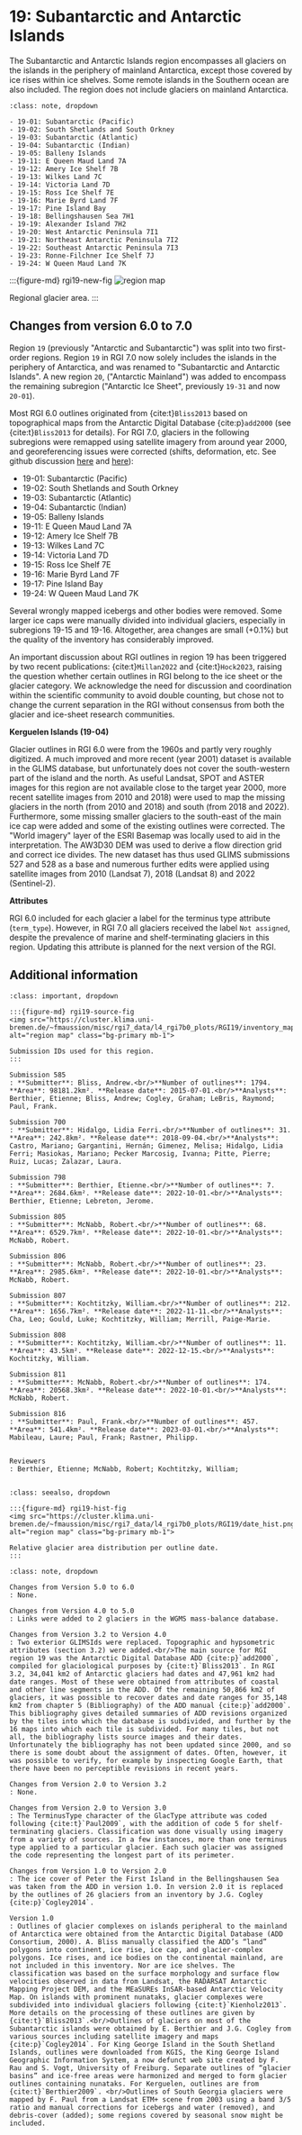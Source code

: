 # 19: Subantarctic and Antarctic Islands

The Subantarctic and Antarctic Islands region encompasses all glaciers on the islands in the periphery of mainland Antarctica, except those covered by ice rises within ice shelves. Some remote islands in the Southern ocean are also included. The region does not include glaciers on mainland Antarctica.

```{admonition} Subregions
:class: note, dropdown

- 19-01: Subantarctic (Pacific)
- 19-02: South Shetlands and South Orkney
- 19-03: Subantarctic (Atlantic)
- 19-04: Subantarctic (Indian)
- 19-05: Balleny Islands
- 19-11: E Queen Maud Land 7A
- 19-12: Amery Ice Shelf 7B
- 19-13: Wilkes Land 7C
- 19-14: Victoria Land 7D
- 19-15: Ross Ice Shelf 7E
- 19-16: Marie Byrd Land 7F
- 19-17: Pine Island Bay
- 19-18: Bellingshausen Sea 7H1
- 19-19: Alexander Island 7H2
- 19-20: West Antarctic Peninsula 7I1
- 19-21: Northeast Antarctic Peninsula 7I2
- 19-22: Southeast Antarctic Peninsula 7I3
- 19-23: Ronne-Filchner Ice Shelf 7J
- 19-24: W Queen Maud Land 7K

```

:::{figure-md} rgi19-new-fig
<img src="https://cluster.klima.uni-bremen.de/~fmaussion/misc/rgi7_data/l4_rgi7b0_plots/RGI19/isrgi6_map.jpeg" alt="region map" class="bg-primary mb-1">

Regional glacier area.
:::

## Changes from version 6.0 to 7.0

Region `19` (previously "Antarctic and Subantarctic") was split into two first-order regions. Region `19` in RGI 7.0 now solely includes the islands in the periphery of Antarctica, and was renamed to "Subantarctic and Antarctic Islands". A new region `20`, ("Antarctic Mainland") was added to encompass the remaining subregion ("Antarctic Ice Sheet", previously `19-31` and now `20-01`).

Most RGI 6.0 outlines originated from {cite:t}`Bliss2013` based on topographical maps from the Antarctic Digital Database {cite:p}`add2000` (see {cite:t}`Bliss2013` for details). For RGI 7.0, glaciers in the following subregions were remapped using satellite imagery from around year 2000, and georeferencing issues were corrected (shifts, deformation, etc. See github discussion [here](https://github.com/GLIMS-RGI/rgi7_scripts/issues/61) and [here](https://github.com/GLIMS-RGI/rgi7_scripts/issues/64)):

- 19-01: Subantarctic (Pacific)
- 19-02: South Shetlands and South Orkney
- 19-03: Subantarctic (Atlantic)
- 19-04: Subantarctic (Indian)
- 19-05: Balleny Islands
- 19-11: E Queen Maud Land 7A
- 19-12: Amery Ice Shelf 7B
- 19-13: Wilkes Land 7C
- 19-14: Victoria Land 7D
- 19-15: Ross Ice Shelf 7E
- 19-16: Marie Byrd Land 7F
- 19-17: Pine Island Bay
- 19-24: W Queen Maud Land 7K

Several wrongly mapped icebergs and other bodies were removed. Some larger ice caps were manually divided into individual glaciers, especially in subregions 19-15 and 19-16. Altogether, area changes are small (+0.1%) but the quality of the inventory has considerably improved.

An important discussion about RGI outlines in region 19 has been triggered by two recent publications: {cite:t}`Millan2022` and {cite:t}`Hock2023`, raising the question whether certain outlines in RGI belong to the ice sheet or the glacier category. We acknowledge the need for discussion and coordination within the scientific community to avoid double counting, but chose not to change the current separation in the RGI without consensus from both the glacier and ice-sheet research communities.

**Kerguelen Islands (19-04)**

Glacier outlines in RGI 6.0 were from the 1960s and partly very roughly digitized. A much improved and more recent (year 2001) dataset is available in the GLIMS database, but unfortunately does not cover the south-western part of the island and the north. As useful Landsat, SPOT and ASTER images for this region are not available close to the target year 2000, more recent satellite images from 2010 and 2018) were used to map the missing glaciers in the north (from 2010 and 2018) and south (from 2018 and 2022). Furthermore, some missing smaller glaciers to the south-east of the main ice cap were added and some of the existing outlines were corrected. The "World imagery" layer of the ESRI Basemap was locally used to aid in the interpretation. The AW3D30 DEM was used to derive a flow direction grid and correct ice divides. The new dataset has thus used GLIMS submissions 527 and 528 as a base and numerous further edits were applied using satellite images from 2010 (Landsat 7), 2018 (Landsat 8) and 2022 (Sentinel-2).

**Attributes**

RGI 6.0 included for each glacier a label for the terminus type attribute (`term_type`). However, in RGI 7.0 all glaciers received the label `Not assigned`, despite the prevalence of marine and shelf-terminating glaciers in this region. Updating this attribute is planned for the next version of the RGI.

## Additional information 

```{admonition} Data sources and analysts
:class: important, dropdown

:::{figure-md} rgi19-source-fig
<img src="https://cluster.klima.uni-bremen.de/~fmaussion/misc/rgi7_data/l4_rgi7b0_plots/RGI19/inventory_map.jpeg" alt="region map" class="bg-primary mb-1">

Submission IDs used for this region.
:::

Submission 585
: **Submitter**: Bliss, Andrew.<br/>**Number of outlines**: 1794. **Area**: 98181.2km². **Release date**: 2015-07-01.<br/>**Analysts**: Berthier, Etienne; Bliss, Andrew; Cogley, Graham; LeBris, Raymond; Paul, Frank.

Submission 700
: **Submitter**: Hidalgo, Lidia Ferri.<br/>**Number of outlines**: 31. **Area**: 242.8km². **Release date**: 2018-09-04.<br/>**Analysts**: Castro, Mariano; Gargantini, Hernán; Gimenez, Melisa; Hidalgo, Lidia Ferri; Masiokas, Mariano; Pecker Marcosig, Ivanna; Pitte, Pierre; Ruiz, Lucas; Zalazar, Laura.

Submission 798
: **Submitter**: Berthier, Etienne.<br/>**Number of outlines**: 7. **Area**: 2684.6km². **Release date**: 2022-10-01.<br/>**Analysts**: Berthier, Etienne; Lebreton, Jerome.

Submission 805
: **Submitter**: McNabb, Robert.<br/>**Number of outlines**: 68. **Area**: 6529.7km². **Release date**: 2022-10-01.<br/>**Analysts**: McNabb, Robert.

Submission 806
: **Submitter**: McNabb, Robert.<br/>**Number of outlines**: 23. **Area**: 2985.6km². **Release date**: 2022-10-01.<br/>**Analysts**: McNabb, Robert.

Submission 807
: **Submitter**: Kochtitzky, William.<br/>**Number of outlines**: 212. **Area**: 1656.7km². **Release date**: 2022-11-11.<br/>**Analysts**: Cha, Leo; Gould, Luke; Kochtitzky, William; Merrill, Paige-Marie.

Submission 808
: **Submitter**: Kochtitzky, William.<br/>**Number of outlines**: 11. **Area**: 43.5km². **Release date**: 2022-12-15.<br/>**Analysts**: Kochtitzky, William.

Submission 811
: **Submitter**: McNabb, Robert.<br/>**Number of outlines**: 174. **Area**: 20568.3km². **Release date**: 2022-10-01.<br/>**Analysts**: McNabb, Robert.

Submission 816
: **Submitter**: Paul, Frank.<br/>**Number of outlines**: 457. **Area**: 541.4km². **Release date**: 2023-03-01.<br/>**Analysts**: Mabileau, Laure; Paul, Frank; Rastner, Philipp.


Reviewers
: Berthier, Etienne; McNabb, Robert; Kochtitzky, William;


```

```{admonition} Outlines date distribution
:class: seealso, dropdown

:::{figure-md} rgi19-hist-fig
<img src="https://cluster.klima.uni-bremen.de/~fmaussion/misc/rgi7_data/l4_rgi7b0_plots/RGI19/date_hist.png" alt="region map" class="bg-primary mb-1">

Relative glacier area distribution per outline date.
:::

```

```{admonition} Version history
:class: note, dropdown

Changes from Version 5.0 to 6.0
: None.

Changes from Version 4.0 to 5.0
: Links were added to 2 glaciers in the WGMS mass-balance database.

Changes from Version 3.2 to Version 4.0
: Two exterior GLIMSIds were replaced. Topographic and hypsometric attributes (section 3.2) were added.<br/>The main source for RGI region 19 was the Antarctic Digital Database ADD {cite:p}`add2000`, compiled for glaciological purposes by {cite:t}`Bliss2013`. In RGI 3.2, 34,041 km2 of Antarctic glaciers had dates and 47,961 km2 had date ranges. Most of these were obtained from attributes of coastal and other line segments in the ADD. Of the remaining 50,866 km2 of glaciers, it was possible to recover dates and date ranges for 35,148 km2 from chapter 5 (Bibliography) of the ADD manual {cite:p}`add2000`. This bibliography gives detailed summaries of ADD revisions organized by the tiles into which the database is subdivided, and further by the 16 maps into which each tile is subdivided. For many tiles, but not all, the bibliography lists source images and their dates. Unfortunately the bibliography has not been updated since 2000, and so there is some doubt about the assignment of dates. Often, however, it was possible to verify, for example by inspecting Google Earth, that there have been no perceptible revisions in recent years.

Changes from Version 2.0 to Version 3.2
: None.

Changes from Version 2.0 to Version 3.0
: The TerminusType character of the GlacType attribute was coded following {cite:t}`Paul2009`, with the addition of code 5 for shelf-terminating glaciers. Classification was done visually using imagery from a variety of sources. In a few instances, more than one terminus type applied to a particular glacier. Each such glacier was assigned the code representing the longest part of its perimeter.

Changes from Version 1.0 to Version 2.0
: The ice cover of Peter the First Island in the Bellingshausen Sea was taken from the ADD in version 1.0. In version 2.0 it is replaced by the outlines of 26 glaciers from an inventory by J.G. Cogley {cite:p}`Cogley2014`.

Version 1.0
: Outlines of glacier complexes on islands peripheral to the mainland of Antarctica were obtained from the Antarctic Digital Database (ADD Consortium, 2000). A. Bliss manually classified the ADD’s “land” polygons into continent, ice rise, ice cap, and glacier-complex polygons. Ice rises, and ice bodies on the continental mainland, are not included in this inventory. Nor are ice shelves. The classification was based on the surface morphology and surface flow velocities observed in data from Landsat, the RADARSAT Antarctic Mapping Project DEM, and the MEaSUREs InSAR-based Antarctic Velocity Map. On islands with prominent nunataks, glacier complexes were subdivided into individual glaciers following {cite:t}`Kienholz2013`. More details on the processing of these outlines are given by {cite:t}`Bliss2013`.<br/>Outlines of glaciers on most of the Subantarctic islands were obtained by E. Berthier and J.G. Cogley from various sources including satellite imagery and maps {cite:p}`Cogley2014`. For King George Island in the South Shetland Islands, outlines were downloaded from KGIS, the King George Island Geographic Information System, a now defunct web site created by F. Rau and S. Vogt, University of Freiburg. Separate outlines of “glacier basins” and ice-free areas were harmonized and merged to form glacier outlines containing nunataks. For Kerguelen, outlines are from {cite:t}`Berthier2009`. <br/>Outlines of South Georgia glaciers were mapped by F. Paul from a Landsat ETM+ scene from 2003 using a band 3/5 ratio and manual corrections for icebergs and water (removed), and debris-cover (added); some regions covered by seasonal snow might be included.

```
